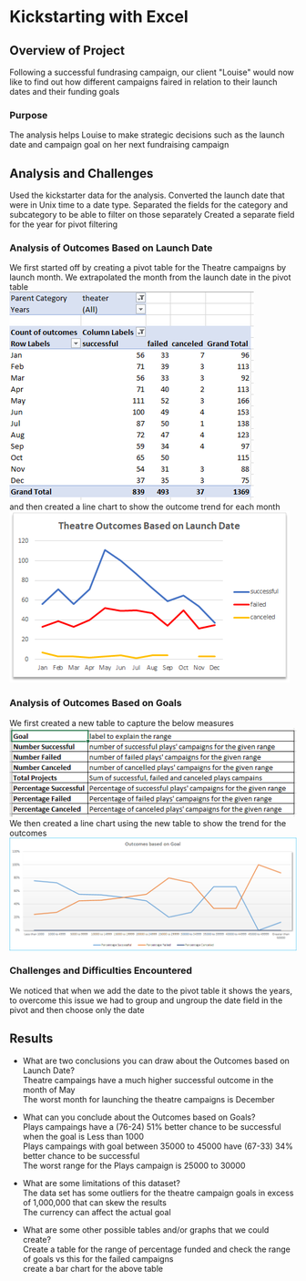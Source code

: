 # Kickstarting with Excel

## Overview of Project
Following a successful fundrasing campaign, our client "Louise" would now like to find out how different campaigns faired in relation to their launch dates and their funding goals

### Purpose
The analysis helps Louise to make strategic decisions such as the launch date and campaign goal on her next fundraising campaign

## Analysis and Challenges
Used the kickstarter data for the analysis. 
Converted the launch date that were in Unix time to a date type.
Separated the fields for the category and subcategory to be able to filter on those separately
Created a separate field for the year for pivot filtering

### Analysis of Outcomes Based on Launch Date
We first started off by creating a pivot table for the Theatre campaigns by launch month.
We extrapolated the month from the launch date in the pivot table<br>
![pivot table](Figure1.png)<br>
and then created a line chart to show the outcome trend for each month<br>
![Theater outcomes based on launch date](Theater_Outcomes_vs_Launch.png)

### Analysis of Outcomes Based on Goals
We first created a new table to capture the below measures<br>
![range metrics](Figure2.png)<br>
We then created a line chart using the new table to show the trend for the outcomes<br>
![Plays outcomes based on goals](Outcomes_vs_Goals.png)<br>

### Challenges and Difficulties Encountered
We noticed that when we add the date to the pivot table it shows the years, to overcome this issue we had to group and ungroup the date field in the pivot and then choose only the date

## Results

- What are two conclusions you can draw about the Outcomes based on Launch Date?<br>
	Theatre campaings have a much higher successful outcome in the month of May<br>
  The worst month for launching the theatre campaigns is December 
    
- What can you conclude about the Outcomes based on Goals?<br>
   Plays campaings have a (76-24) 51% better chance to be successful when the goal is Less than 1000<br>
   Plays campaings with goal between 35000 to 45000 have (67-33) 34% better chance to be successful<br>
   The worst range for the Plays campaign is 25000 to 30000

- What are some limitations of this dataset?<br>
  The data set has some outliers for the theatre campaign goals  in excess of 1,000,000 that can skew the results<br>
  The currency can affect the actual goal
  
- What are some other possible tables and/or graphs that we could create?<br>
  Create a table for the range of percentage funded and check the range of goals vs this for the failed campaigns<br>
  create a bar chart for the above table
